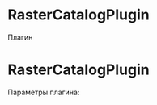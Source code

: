 RasterCatalogPlugin
===============

Плагин 

RasterCatalogPlugin
===============

Параметры плагина:

